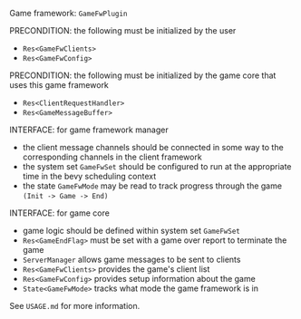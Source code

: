Game framework: `GameFwPlugin`

PRECONDITION: the following must be initialized by the user
- `Res<GameFwClients>`
- `Res<GameFwConfig>`

PRECONDITION: the following must be initialized by the game core that uses this game framework
- `Res<ClientRequestHandler>`
- `Res<GameMessageBuffer>`

INTERFACE: for game framework manager
- the client message channels should be connected in some way to the corresponding channels in the client framework
- the system set `GameFwSet` should be configured to run at the appropriate time in the bevy scheduling context
- the state `GameFwMode` may be read to track progress through the game `(Init -> Game -> End)`

INTERFACE: for game core
- game logic should be defined within system set `GameFwSet`
- `Res<GameEndFlag>` must be set with a game over report to terminate the game
- `ServerManager` allows game messages to be sent to clients
- `Res<GameFwClients>` provides the game's client list
- `Res<GameFwConfig>` provides setup information about the game
- `State<GameFwMode>` tracks what mode the game framework is in

See `USAGE.md` for more information.
